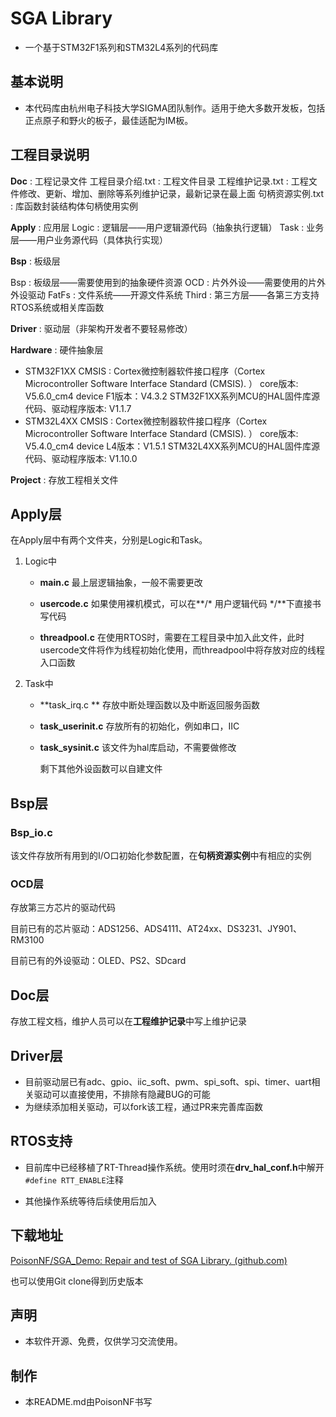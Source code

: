 # SGA Library

- 一个基于STM32F1系列和STM32L4系列的代码库

## 基本说明

- 本代码库由杭州电子科技大学SIGMA团队制作。适用于绝大多数开发板，包括正点原子和野火的板子，最佳适配为IM板。

## 工程目录说明

**Doc**      		               : 工程记录文件
工程目录介绍.txt 		: 工程文件目录
工程维护记录.txt 		: 工程文件修改、更新、增加、删除等系列维护记录，最新记录在最上面
句柄资源实例.txt		 : 库函数封装结构体句柄使用实例

**Apply**   		    : 应用层
Logic			    : 逻辑层——用户逻辑源代码（抽象执行逻辑）
Task			     : 业务层——用户业务源代码（具体执行实现）

**Bsp**     			 : 板级层

Bsp			  : 板级层——需要使用到的抽象硬件资源
OCD			: 片外外设——需要使用的片外外设驱动
FatFs		   : 文件系统——开源文件系统
Third			: 第三方层——各第三方支持RTOS系统或相关库函数

**Driver**			  : 驱动层（非架构开发者不要轻易修改）

**Hardware**		: 硬件抽象层

- STM32F1XX
    CMSIS :  	Cortex微控制器软件接口程序（Cortex Microcontroller Software Interface Standard (CMSIS). ）
      			     core版本: V5.6.0_cm4
    			       device F1版本：V4.3.2
                       STM32F1XX系列MCU的HAL固件库源代码、驱动程序版本: V1.1.7
- STM32L4XX
    CMSIS :  	Cortex微控制器软件接口程序（Cortex Microcontroller Software Interface Standard (CMSIS). ）
     			       core版本: V5.4.0_cm4
     			       device L4版本：V1.5.1
                        STM32L4XX系列MCU的HAL固件库源代码、驱动程序版本: V1.10.0 

**Project**		: 存放工程相关文件


## Apply层

在Apply层中有两个文件夹，分别是Logic和Task。

1. Logic中

    - **main.c**  		    最上层逻辑抽象，一般不需要更改

    - **usercode.c**      如果使用裸机模式，可以在**/* 用户逻辑代码 */**下直接书写代码

    - **threadpool.c**  在使用RTOS时，需要在工程目录中加入此文件，此时usercode文件将作为线程初始化使用，而threadpool中将存放对应的线程入口函数
    
2. Task中
    - **task_irq.c **          存放中断处理函数以及中断返回服务函数
    
    - **task_userinit.c** 存放所有的初始化，例如串口，IIC
    
    - **task_sysinit.c**    该文件为hal库启动，不需要做修改
    
        剩下其他外设函数可以自建文件
## Bsp层

### Bsp_io.c

该文件存放所有用到的I/O口初始化参数配置，在**句柄资源实例**中有相应的实例

### OCD层

存放第三方芯片的驱动代码

目前已有的芯片驱动：ADS1256、ADS4111、AT24xx、DS3231、JY901、RM3100

目前已有的外设驱动：OLED、PS2、SDcard

## Doc层

存放工程文档，维护人员可以在**工程维护记录**中写上维护记录

## Driver层

- 目前驱动层已有adc、gpio、iic_soft、pwm、spi_soft、spi、timer、uart相关驱动可以直接使用，不排除有隐藏BUG的可能
- 为继续添加相关驱动，可以fork该工程，通过PR来完善库函数

## RTOS支持

- 目前库中已经移植了RT-Thread操作系统。使用时须在**drv_hal_conf.h**中解开`#define RTT_ENABLE`注释

- 其他操作系统等待后续使用后加入

## 下载地址

[PoisonNF/SGA_Demo: Repair and test of SGA Library. (github.com)](https://github.com/PoisonNF/SGA_Demo)

也可以使用Git clone得到历史版本

## 声明

- 本软件开源、免费，仅供学习交流使用。

## 制作

- 本README.md由PoisonNF书写
